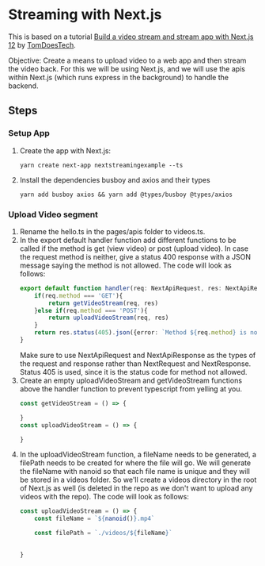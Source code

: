 # Streaming with Next.js

This is based on a tutorial [Build a video stream and stream app with Next.js 12](https://www.youtube.com/watch?v=Jl2OmUqDpEQ&t=1098s) by [TomDoesTech](https://www.youtube.com/c/TomDoesTech).

Objective: Create a means to upload video to a web app and then stream the video back. For this we will be using Next.js, and we will use the apis within Next.js (which runs express in the background) to handle the backend.

## Steps

### Setup App

1. Create the app with Next.js:
    ```
    yarn create next-app nextstreamingexample --ts
    ```
1. Install the dependencies busboy and axios and their types
    ```
    yarn add busboy axios && yarn add @types/busboy @types/axios
    ```

### Upload Video segment
1. Rename the hello.ts in the pages/apis folder to videos.ts.
1. In the export default handler function add different functions to be called if the method is get (view video) or post (upload video). In case the request method is neither, give a status 400 response with a JSON message saying the method is not allowed. The code will look as follows:
    ```ts
    export default function handler(req: NextApiRequest, res: NextApiResponse){
        if(req.method === 'GET'){
            return getVideoStream(req, res)
        }else if(req.method === 'POST'){
            return uploadVideoStream(req, res)
        }
        return res.status(405).json({error: `Method ${req.method} is not allowed`})
    }
    ```
    Make sure to use NextApiRequest and NextApiResponse as the types of the request and response rather than NextRequest and NextResponse. Status 405 is used, since it is the status code for method not allowed.
1. Create an empty uploadVideoStream and getVideoStream functions above the handler function to prevent typescript from yelling at you.
    ```ts
    const getVideoStream = () => {

    }
    const uploadVideoStream = () => {

    }
    ```
1. In the uploadVideoStream function, a fileName needs to be generated, a filePath needs to be created for where the file will go. We will generate the fileName with nanoid so that each file name is unique and they will be stored in a videos folder. So we'll create a videos directory in the root of Next.js as well (is deleted in the repo as we don't want to upload any videos with the repo). The code will look as follows:
    ```ts
    const uploadVideoStream = () => {
        const fileName = `${nanoid()}.mp4`

        const filePath = `./videos/${fileName}`

        
    }
